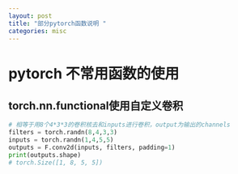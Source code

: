```yaml
---
layout: post
title: "部分pytorch函数说明 "
categories: misc
---
```


# pytorch 不常用函数的使用
## torch.nn.functional使用自定义卷积

```python
# 相等于用8个4*3*3的卷积核去和inputs进行卷积，output为输出的channels
filters = torch.randn(8,4,3,3)
inputs = torch.randn(1,4,5,5)
outputs = F.conv2d(inputs, filters, padding=1)
print(outputs.shape)
# torch.Size([1, 8, 5, 5])
```